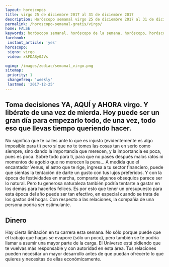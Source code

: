 ```yaml
---
layout: horoscopos
title: virgo 25 de diciembre 2017 al 31 de diciembre 2017 
description: Horóscopo semanal virgo 25 de diciembre 2017 al 31 de diciembre 2017. Toma decisiones YA, AQUÍ y AHORA virgo. Y libérate de una vez de mierda. Hoy puede ser un gran día para empezarlo todo, de una vez, todo eso que llevas tiempo queriendo hacer.
permalink: /horoscopo-semanal-gratis/virgo/
home: FALSE
keywords: horóscopo semanal, horóscopo de la semana, horóscopo, horóscopo gratis,horóscopos, horóscopo esperanza gracia, horoscopos virgo la semana, horóscopos gratis, Tarot, Astrologia, Zodíaco, virgo, horoscopo gratis, semanal
facebook:
 instant_article: 'yes'
horoscopo:
 signo: virgo
 video: xkFDABy0JVs

ogimg: /images/zodiac/semanal_virgo.png
sitemap:
 priority: 1
 changefreq: 'weekly'
 lastmod: '2017-12-25'
---
```




## Toma decisiones YA, AQUÍ y AHORA virgo. Y libérate de una vez de mierda. Hoy puede ser un gran día para empezarlo todo, de una vez, todo eso que llevas tiempo queriendo hacer.

No significa que te calles ante lo que es injusto (evidentemente es algo imposible para ti) pero sí que no te tomes las cosas tan en serio como siempre, sino dando la importancia que merecen, y la importancia es poca, pues es poca. Sobre todo para ti, para que no pases después malos ratos ni momentos de agobio que no merecen la pena…
A medida que el encantador Venus, el astro que te rige, ingresa a tu sector financiero, puede que sientas la tentación de darte un gusto con tus lujos preferidos. Y con la época de festividades en marcha, comprarte algunos obsequios parece ser lo natural. Pero tu generosa naturaleza también podría tentarte a gastar en los demás para hacerles felices. Es por esto que tener un presupuesto para esta época del año puede ser tan efectivo, en especial cuando se trata de los gastos del hogar. Con respecto a las relaciones, la compañía de una persona podría ser estimulante.

## Dinero

Hay cierta limitación en tu carrera esta semana. No sólo porque puede que el trabajo que hagas se evapore (sólo un poco), pero también se te podría llamar a asumir una mayor parte de la carga. El Universo está pidiendo que te vuelvas más responsable y con autoridad en esta área. Tus relaciones pueden necesitar un mayor desarrollo antes de que puedan ofrecerte lo que quieres y necesitas de ellas económicamente.
